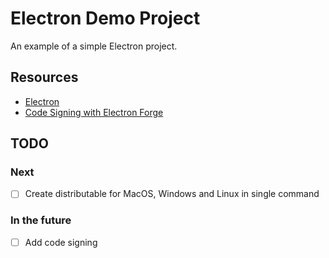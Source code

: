 # Electron Demo Project

An example of a simple Electron project.

## Resources

- [Electron](https://www.electronjs.org/docs/latest/)
- [Code Signing with Electron Forge](https://www.electronforge.io/guides/code-signing)

## TODO

### Next

- [ ] Create distributable for MacOS, Windows and Linux in single command

### In the future

- [ ] Add code signing
